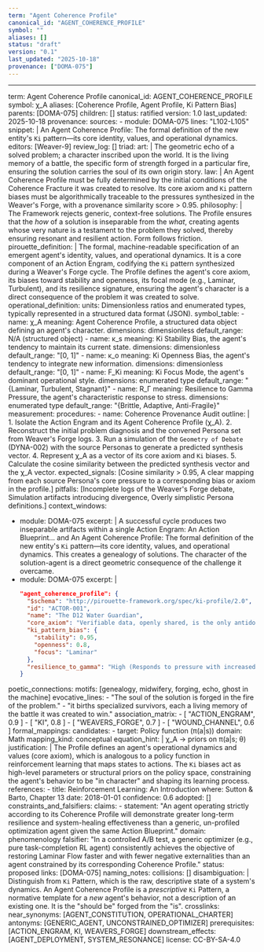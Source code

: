 ```yaml
---
term: "Agent Coherence Profile"
canonical_id: "AGENT_COHERENCE_PROFILE"
symbol: ""
aliases: []
status: "draft"
version: "0.1"
last_updated: "2025-10-18"
provenance: ["DOMA-075"]
---
```


---
term: Agent Coherence Profile
canonical_id: AGENT_COHERENCE_PROFILE
symbol: χ_A
aliases: [Coherence Profile, Agent Profile, Ki Pattern Bias]
parents: [DOMA-075]
children: []
status: ratified
version: 1.0
last_updated: 2025-10-18
provenance:
  sources:
    - module: DOMA-075
      lines: "L102-L105"
      snippet: |
        An Agent Coherence Profile: The formal definition of the new entity's `Ki` pattern—its core identity, values, and operational dynamics.
  editors: [Weaver-9]
  review_log: []
triad:
  art: |
    The geometric echo of a solved problem; a character inscribed upon the world. It is the living memory of a battle, the specific form of strength forged in a particular fire, ensuring the solution carries the soul of its own origin story.
  law: |
    An Agent Coherence Profile must be fully determined by the initial conditions of the Coherence Fracture it was created to resolve. Its core axiom and `Ki` pattern biases must be algorithmically traceable to the pressures synthesized in the Weaver's Forge, with a provenance similarity score > 0.95.
  philosophy: |
    The Framework rejects generic, context-free solutions. The Profile ensures that the *how* of a solution is inseparable from the *what*, creating agents whose very nature is a testament to the problem they solved, thereby ensuring resonant and resilient action. Form follows friction.
pirouette_definition: |
  The formal, machine-readable specification of an emergent agent's identity, values, and operational dynamics. It is a core component of an Action Engram, codifying the `Ki` pattern synthesized during a Weaver's Forge cycle. The Profile defines the agent's core axiom, its biases toward stability and openness, its focal mode (e.g., Laminar, Turbulent), and its resilience signature, ensuring the agent's character is a direct consequence of the problem it was created to solve.
operational_definition:
  units: Dimensionless ratios and enumerated types, typically represented in a structured data format (JSON).
  symbol_table:
    - name: χ_A
      meaning: Agent Coherence Profile, a structured data object defining an agent's character.
      dimensions: dimensionless
      default_range: N/A (structured object)
    - name: κ_s
      meaning: Ki Stability Bias, the agent's tendency to maintain its current state.
      dimensions: dimensionless
      default_range: "[0, 1]"
    - name: κ_o
      meaning: Ki Openness Bias, the agent's tendency to integrate new information.
      dimensions: dimensionless
      default_range: "[0, 1]"
    - name: F_Ki
      meaning: Ki Focus Mode, the agent's dominant operational style.
      dimensions: enumerated type
      default_range: "{Laminar, Turbulent, Stagnant}"
    - name: R_Γ
      meaning: Resilience to Gamma Pressure, the agent's characteristic response to stress.
      dimensions: enumerated type
      default_range: "{Brittle, Adaptive, Anti-Fragile}"
  measurement:
    procedures:
      - name: Coherence Provenance Audit
        outline: |
          1. Isolate the Action Engram and its Agent Coherence Profile (χ_A).
          2. Reconstruct the initial problem diagnosis and the convened Persona set from Weaver's Forge logs.
          3. Run a simulation of the `Geometry of Debate` (DYNA-002) with the source Personas to generate a predicted synthesis vector.
          4. Represent χ_A as a vector of its core axiom and `Ki` biases.
          5. Calculate the cosine similarity between the predicted synthesis vector and the χ_A vector.
        expected_signals: [Cosine similarity > 0.95, A clear mapping from each source Persona's core pressure to a corresponding bias or axiom in the profile.]
        pitfalls: [Incomplete logs of the Weaver's Forge debate, Simulation artifacts introducing divergence, Overly simplistic Persona definitions.]
context_windows:
  - module: DOMA-075
    excerpt: |
      A successful cycle produces two inseparable artifacts within a single Action Engram: An Action Blueprint... and An Agent Coherence Profile: The formal definition of the new entity's `Ki` pattern—its core identity, values, and operational dynamics. This creates a genealogy of solutions. The character of the solution-agent is a direct geometric consequence of the challenge it overcame.
  - module: DOMA-075
    excerpt: |
      ```json
      "agent_coherence_profile": {
        "$schema": "http://pirouette-framework.org/spec/ki-profile/2.0",
        "id": "ACTOR-001",
        "name": "The D12 Water Guardian",
        "core_axiom": "Verifiable data, openly shared, is the only antidote to mistrust.",
        "ki_pattern_bias": {
          "stability": 0.95,
          "openness": 0.8,
          "focus": "Laminar"
        },
        "resilience_to_gamma": "High (Responds to pressure with increased transparency)"
      }
      ```
poetic_connections:
  motifs: [genealogy, midwifery, forging, echo, ghost in the machine]
  evocative_lines:
    - "The soul of the solution is forged in the fire of the problem."
    - "it births specialized survivors, each a living memory of the battle it was created to win."
  association_matrix:
    - [ "ACTION_ENGRAM", 0.9 ]
    - [ "KI", 0.8 ]
    - [ "WEAVERS_FORGE", 0.7 ]
    - [ "WOUND_CHANNEL", 0.6 ]
formal_mappings:
  candidates:
    - target: Policy function (π(a|s))
      domain: Math
      mapping_kind: conceptual
      equation_hint: |
        χ_A → priors on π(a|s; θ)
      justification: |
        The Profile defines an agent's operational dynamics and values (core axiom), which is analogous to a policy function in reinforcement learning that maps states to actions. The `Ki` biases act as high-level parameters or structural priors on the policy space, constraining the agent's behavior to be "in character" and shaping its learning process.
      references:
        - title: Reinforcement Learning: An Introduction
          where: Sutton & Barto, Chapter 13
          date: 2018-01-01
      confidence: 0.6
  adopted: []
constraints_and_falsifiers:
  claims:
    - statement: "An agent operating strictly according to its Coherence Profile will demonstrate greater long-term resilience and system-healing effectiveness than a generic, un-profiled optimization agent given the same Action Blueprint."
      domain: phenomenology
      falsifier: "In a controlled A/B test, a generic optimizer (e.g., pure task-completion RL agent) consistently achieves the objective of restoring Laminar Flow faster and with fewer negative externalities than an agent constrained by its corresponding Coherence Profile."
      status: proposed
      links: [DOMA-075]
naming_notes:
  collisions: []
  disambiguation: |
    Distinguish from `Ki` Pattern, which is the raw, descriptive state of a system's dynamics. An Agent Coherence Profile is a *prescriptive* `Ki` Pattern, a normative template for a *new* agent's behavior, not a description of an existing one. It is the "should be" forged from the "is".
crosslinks:
  near_synonyms: [AGENT_CONSTITUTION, OPERATIONAL_CHARTER]
  antonyms: [GENERIC_AGENT, UNCONSTRAINED_OPTIMIZER]
  prerequisites: [ACTION_ENGRAM, KI, WEAVERS_FORGE]
  downstream_effects: [AGENT_DEPLOYMENT, SYSTEM_RESONANCE]
license: CC-BY-SA-4.0